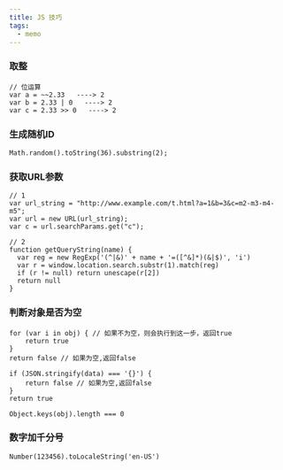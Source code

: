 ```yaml
---
title: JS 技巧
tags: 
  - memo
---
```


### 取整

    // 位运算
    var a = ~~2.33   ----> 2
    var b = 2.33 | 0   ----> 2
    var c = 2.33 >> 0   ----> 2

### 生成随机ID

    Math.random().toString(36).substring(2);

### 获取URL参数

    // 1
    var url_string = "http://www.example.com/t.html?a=1&b=3&c=m2-m3-m4-m5";
    var url = new URL(url_string);
    var c = url.searchParams.get("c");
    
    // 2
    function getQueryString(name) {
      var reg = new RegExp('(^|&)' + name + '=([^&]*)(&|$)', 'i')
      var r = window.location.search.substr(1).match(reg)
      if (r != null) return unescape(r[2])
      return null
    }

### 判断对象是否为空

    for (var i in obj) { // 如果不为空，则会执行到这一步，返回true
        return true
    }
    return false // 如果为空,返回false
    
    if (JSON.stringify(data) === '{}') {
        return false // 如果为空,返回false
    }
    return true
    
    Object.keys(obj).length === 0

### 数字加千分号

    Number(123456).toLocaleString('en-US')